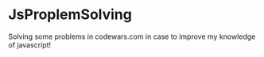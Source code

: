 # JsProplemSolving
Solving some problems in codewars.com in case to improve my knowledge of javascript!
